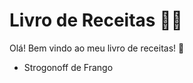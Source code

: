 # Livro de Receitas :man_cook:

Olá! Bem vindo ao meu livro de receitas! :wave:

* Strogonoff de Frango

